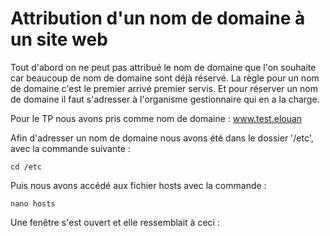 # Attribution d'un nom de domaine à un site web

Tout d'abord on ne peut pas attribué le nom de domaine que l'on souhaite car beaucoup de nom de domaine sont déjà réservé. La règle pour un nom de domaine c'est le premier arrivé premier servis. Et pour réserver un nom de domaine il faut s'adresser à l'organisme gestionnaire qui en a la charge.

Pour le TP nous avons pris comme nom de domaine : www.test.elouan

Afin d'adresser un nom de domaine nous avons été dans le dossier '/etc', avec la commande suivante :

```
cd /etc
```

Puis nous avons accédé aux fichier hosts avec la commande : 
```
nano hosts
```

Une fenêtre s'est ouvert et elle ressemblait à ceci :

![]()

